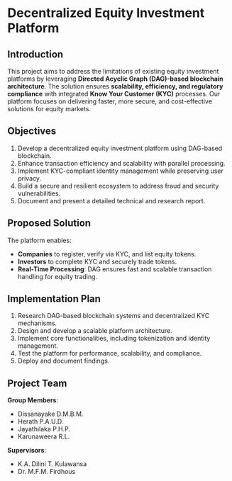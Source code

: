 # Decentralized Equity Investment Platform

## Introduction
This project aims to address the limitations of existing equity investment platforms by leveraging **Directed Acyclic Graph (DAG)-based blockchain architecture**. The solution ensures **scalability, efficiency, and regulatory compliance** with integrated **Know Your Customer (KYC)** processes. Our platform focuses on delivering faster, more secure, and cost-effective solutions for equity markets.

## Objectives
1. Develop a decentralized equity investment platform using DAG-based blockchain.
2. Enhance transaction efficiency and scalability with parallel processing.
3. Implement KYC-compliant identity management while preserving user privacy.
4. Build a secure and resilient ecosystem to address fraud and security vulnerabilities.
5. Document and present a detailed technical and research report.

## Proposed Solution
The platform enables:
- **Companies** to register, verify via KYC, and list equity tokens.
- **Investors** to complete KYC and securely trade tokens.
- **Real-Time Processing**: DAG ensures fast and scalable transaction handling for equity trading.

## Implementation Plan
1. Research DAG-based blockchain systems and decentralized KYC mechanisms.
2. Design and develop a scalable platform architecture.
3. Implement core functionalities, including tokenization and identity management.
4. Test the platform for performance, scalability, and compliance.
5. Deploy and document findings.

## Project Team
**Group Members**:
- Dissanayake D.M.B.M.
- Herath P.A.U.D.
- Jayathilaka P.H.P.
- Karunaweera R.L.

**Supervisors**:
- K.A. Dilini T. Kulawansa
- Dr. M.F.M. Firdhous